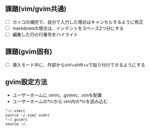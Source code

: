 ## 課題(vim/gvim共通)
- [ ] カッコの補完で、自分で入力した場合はキャンセルするように修正
- [ ] markdownの場合は、インデントをスペース2つ分にする
- [ ] 編集した行の行番号をハイライト

## 課題(gvim固有)
- [ ] 挿入モード中に、外部からctrl+shift+vで貼り付けできるようにする

## gvim設定方法
- ユーザーホームに.vimrc, .gvimrc, .vimを配置
- ユーザーホームの\*rcから.vim内の\*rcを読み込む
```
"~/.vimrc
source ~/.vim/.vimrc
"~/.gvimrc
source ~/.
```
